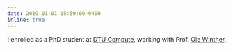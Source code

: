 ```yaml
---
date: 2019-01-01 15:59:00-0400
inline: true
---
```

I enrolled as a PhD student at [DTU Compute](http://www.compute.dtu.dk/english), working with Prof. [Ole Winther](http://cogsys.imm.dtu.dk/staff/winther/).

